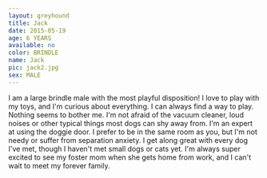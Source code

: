 ```yaml
---
layout: greyhound
title: Jack
date: 2015-05-19
age: 6 YEARS
available: no
color: BRINDLE
name: Jack
pic: jack2.jpg
sex: MALE
---
```


I am a large brindle male with the most playful disposition! I love to play with my toys, and
I'm curious about everything. I can always find a way to play. Nothing seems to bother me. I'm
not afraid of the vacuum cleaner, loud noises or other typical things most dogs can shy away
from. I'm an expert at using the doggie door. I prefer to be in the same room as you, but I'm
not needy or suffer from separation anxiety. I get along great with every dog I've met, though
I haven't met small dogs or cats yet. I'm always super excited to see my foster mom when she
gets home from work, and I can't wait to meet my forever family.
